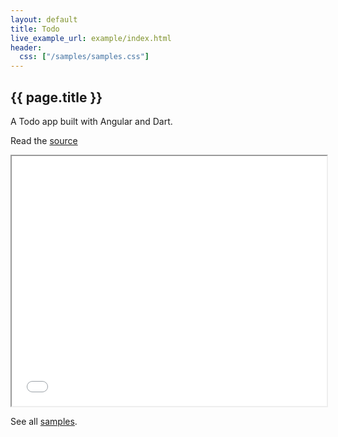 ```yaml
---
layout: default
title: Todo
live_example_url: example/index.html
header:
  css: ["/samples/samples.css"]
---
```


## {{ page.title }}

A Todo app built with Angular and Dart.

Read the
[source](https://github.com/angular/angular.dart/tree/master/example/web/)

<iframe class="running-app-frame"
        style="height:400px;width:100%;"
        src="{{page.live_example_url}}">
</iframe>

See all [samples](/samples/).
